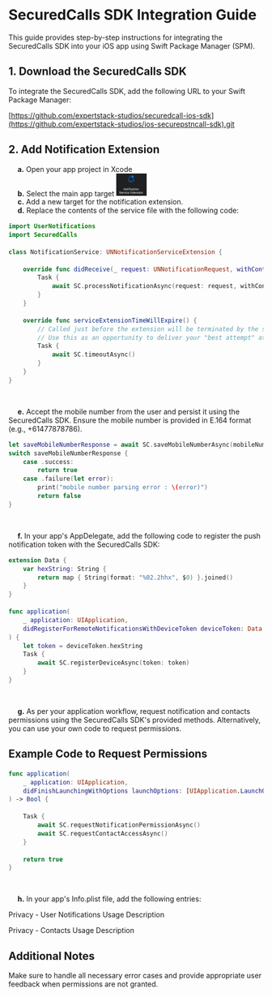 # SecuredCalls SDK Integration Guide

This guide provides step-by-step instructions for integrating the SecuredCalls SDK into your iOS app using Swift Package Manager (SPM).

## 1. Download the SecuredCalls SDK

To integrate the SecuredCalls SDK, add the following URL to your Swift Package Manager:

[https://github.com/expertstack-studios/securedcall-ios-sdk](https://github.com/expertstack-studios/ios-securepstncall-sdk).git


## 2. Add Notification Extension

 &emsp; **a.** Open your app project in Xcode <br />
 &emsp; **b.** Select the main app target <img src="https://github.com/expertstack-studios/readme_assets/blob/main/images/ios_notification_service_extension.png" width="60" > <br />
 &emsp; **c.** Add a new target for the notification extension.  <br />
 &emsp; **d.** Replace the contents of the service file with the following code: <br />

```swift
import UserNotifications
import SecuredCalls

class NotificationService: UNNotificationServiceExtension {
    
    override func didReceive(_ request: UNNotificationRequest, withContentHandler contentHandler: @escaping (UNNotificationContent) -> Void) {
        Task {
            await SC.processNotificationAsync(request: request, withContentHandler: contentHandler)
        }
    }
    
    override func serviceExtensionTimeWillExpire() {
        // Called just before the extension will be terminated by the system.
        // Use this as an opportunity to deliver your "best attempt" at modified content, otherwise the original push payload will be used.
        Task {
            await SC.timeoutAsync()
        }
    }
}
```
<br />


&emsp; **e.** Accept the mobile number from the user and persist it using the SecuredCalls SDK. Ensure the mobile number is provided in E.164 format (e.g., +61477878786).

```swift
let saveMobileNumberResponse = await SC.saveMobileNumberAsync(mobileNumber: mobileNumberToSave)
switch saveMobileNumberResponse {
    case .success:
        return true
    case .failure(let error):
        print("mobile number parsing error : \(error)")
        return false
}
```
<br />


&emsp; **f.** In your app's AppDelegate, add the following code to register the push notification token with the SecuredCalls SDK:


```swift
extension Data {
	var hexString: String {
		return map { String(format: "%02.2hhx", $0) }.joined()
	}
}

func application(
    _ application: UIApplication,
    didRegisterForRemoteNotificationsWithDeviceToken deviceToken: Data
) {
    let token = deviceToken.hexString
    Task {
        await SC.registerDeviceAsync(token: token)
    }
}
```
<br />


&emsp; **g.** As per your application workflow, request notification and contacts permissions using the SecuredCalls SDK's provided methods. Alternatively, you can use your own code to request permissions.

## Example Code to Request Permissions

```swift
func application(
    _ application: UIApplication,
    didFinishLaunchingWithOptions launchOptions: [UIApplication.LaunchOptionsKey: Any]? = nil
) -> Bool {
    
    Task {
        await SC.requestNotificationPermissionAsync()
        await SC.requestContactAccessAsync()
    }

    return true
}

```
<br />

&emsp; **h.** In your app's Info.plist file, add the following entries:

Privacy - User Notifications Usage Description

Privacy - Contacts Usage Description

## Additional Notes
Make sure to handle all necessary error cases and provide appropriate user feedback when permissions are not granted.
